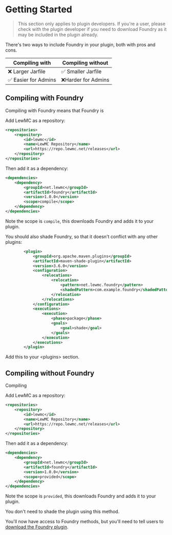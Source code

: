 # Getting Started
> This section only applies to plugin developers. If you're a user, please check with the plugin developer if you need to download Foundry as it may be included in the plugin already.

There's two ways to include Foundry in your plugin, both with pros and cons.

| Compiling with      | Compiling without  |
|---------------------|--------------------|
| ❌ Larger Jarfile    | ✅ Smaller Jarfile  |
| ✅ Easier for Admins | ❌Harder for Admins |

## Compiling with Foundry
Compiling with Foundry means that Foundry is 

Add LewMC as a repository:
```xml
<repositories>
    <repository>
        <id>lewmc</id>
        <name>LewMC Repository</name>
        <url>https://repo.lewmc.net/releases</url>
    </repository>
</repositories>
```

Then add it as a dependency:
```xml
<dependencies>
    <dependency>
        <groupId>net.lewmc</groupId>
        <artifactId>foundry</artifactId>
        <version>1.0.0</version>
        <scope>compile</scope>
    </dependency>
</dependencies>
```
Note the scope is `compile`, this downloads Foundry and adds it to your plugin. 

You should also shade Foundry, so that it doesn't conflict with any other plugins:
```xml
        <plugin>
            <groupId>org.apache.maven.plugins</groupId>
            <artifactId>maven-shade-plugin</artifactId>
            <version>3.6.0</version>
            <configuration>
                <relocations>
                    <relocation>
                        <pattern>net.lewmc.foundry</pattern>
                        <shadedPattern>com.example.foundry</shadedPattern>
                    </relocation>
                </relocations>
            </configuration>
            <executions>
                <execution>
                    <phase>package</phase>
                    <goals>
                        <goal>shade</goal>
                    </goals>
                </execution>
            </executions>
        </plugin>
```
Add this to your &lt;plugins> section.

## Compiling without Foundry
Compiling

Add LewMC as a repository:
```xml
<repositories>
    <repository>
        <id>lewmc</id>
        <name>LewMC Repository</name>
        <url>https://repo.lewmc.net/releases</url>
    </repository>
</repositories>
```

Then add it as a dependency:
```xml
<dependencies>
    <dependency>
        <groupId>net.lewmc</groupId>
        <artifactId>foundry</artifactId>
        <version>1.0.0</version>
        <scope>provided</scope>
    </dependency>
</dependencies>
```
Note the scope is `provided`, this downloads Foundry and adds it to your plugin.

You don't need to shade the plugin using this method.

You'll now have access to Foundry methods, but you'll need to tell users to [download the Foundry plugin](Foundry.md).